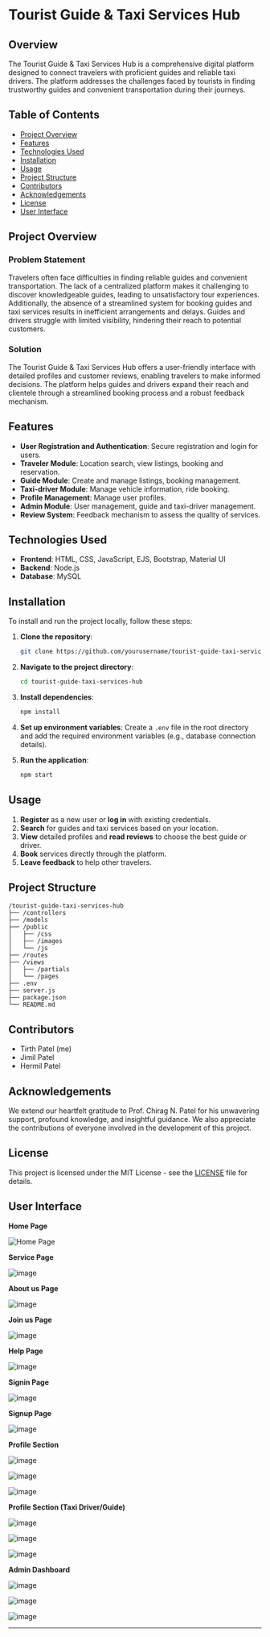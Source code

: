 
# Tourist Guide & Taxi Services Hub

## Overview

The Tourist Guide & Taxi Services Hub is a comprehensive digital platform designed to connect travelers with proficient guides and reliable taxi drivers. The platform addresses the challenges faced by tourists in finding trustworthy guides and convenient transportation during their journeys.

## Table of Contents

- [Project Overview](#project-overview)
- [Features](#features)
- [Technologies Used](#technologies-used)
- [Installation](#installation)
- [Usage](#usage)
- [Project Structure](#project-structure)
- [Contributors](#contributors)
- [Acknowledgements](#acknowledgements)
- [License](#license)
- [User Interface](#user-interface)

## Project Overview

### Problem Statement

Travelers often face difficulties in finding reliable guides and convenient transportation. The lack of a centralized platform makes it challenging to discover knowledgeable guides, leading to unsatisfactory tour experiences. Additionally, the absence of a streamlined system for booking guides and taxi services results in inefficient arrangements and delays. Guides and drivers struggle with limited visibility, hindering their reach to potential customers.

### Solution

The Tourist Guide & Taxi Services Hub offers a user-friendly interface with detailed profiles and customer reviews, enabling travelers to make informed decisions. The platform helps guides and drivers expand their reach and clientele through a streamlined booking process and a robust feedback mechanism.

## Features

- **User Registration and Authentication**: Secure registration and login for users.
- **Traveler Module**: Location search, view listings, booking and reservation.
- **Guide Module**: Create and manage listings, booking management.
- **Taxi-driver Module**: Manage vehicle information, ride booking.
- **Profile Management**: Manage user profiles.
- **Admin Module**: User management, guide and taxi-driver management.
- **Review System**: Feedback mechanism to assess the quality of services.

## Technologies Used

- **Frontend**: HTML, CSS, JavaScript, EJS, Bootstrap, Material UI
- **Backend**: Node.js
- **Database**: MySQL

## Installation

To install and run the project locally, follow these steps:

1. **Clone the repository**:
   ```bash
   git clone https://github.com/yourusername/tourist-guide-taxi-services-hub.git
   ```

2. **Navigate to the project directory**:
   ```bash
   cd tourist-guide-taxi-services-hub
   ```

3. **Install dependencies**:
   ```bash
   npm install
   ```

4. **Set up environment variables**:
   Create a `.env` file in the root directory and add the required environment variables (e.g., database connection details).

5. **Run the application**:
   ```bash
   npm start
   ```

## Usage

1. **Register** as a new user or **log in** with existing credentials.
2. **Search** for guides and taxi services based on your location.
3. **View** detailed profiles and **read reviews** to choose the best guide or driver.
4. **Book** services directly through the platform.
5. **Leave feedback** to help other travelers.

## Project Structure

```
/tourist-guide-taxi-services-hub
├── /controllers
├── /models
├── /public
│   ├── /css
│   ├── /images
│   └── /js
├── /routes
├── /views
│   ├── /partials
│   └── /pages
├── .env
├── server.js
├── package.json
└── README.md
```

## Contributors

- Tirth Patel (me)
- Jimil Patel 
- Hermil Patel 

## Acknowledgements

We extend our heartfelt gratitude to Prof. Chirag N. Patel for his unwavering support, profound knowledge, and insightful guidance. We also appreciate the contributions of everyone involved in the development of this project.

## License

This project is licensed under the MIT License - see the [LICENSE](LICENSE) file for details.

## User Interface 

**Home Page**

<img src="https://github.com/user-attachments/assets/a398e215-f19b-4d94-8431-d34a3ce360fe" alt="Home Page" />

**Service Page**

![image](https://github.com/user-attachments/assets/56934185-1e8a-4fb7-b91c-1eec8b5f6f54)

**About us Page**

![image](https://github.com/user-attachments/assets/548a4f2d-ab2e-4ab4-9f3d-dff63401725e)

**Join us Page**

![image](https://github.com/user-attachments/assets/04259fe3-01f9-42a0-bd9d-74b6e4beaf7c)

**Help Page**

![image](https://github.com/user-attachments/assets/0ce6012b-53a0-49a0-a181-38501e655759)

**Signin Page**

![image](https://github.com/user-attachments/assets/991364cd-ed49-464f-bd0d-365fc7b2ebb8)

**Signup Page**

![image](https://github.com/user-attachments/assets/6b8d5d12-c5de-4374-afc7-dfa146803aa3)

**Profile Section**

![image](https://github.com/user-attachments/assets/8dec34cc-0774-42f8-81eb-4a107b3b6438)

![image](https://github.com/user-attachments/assets/46245180-0e9d-4d0a-b18f-35d2f4cfde7a)

![image](https://github.com/user-attachments/assets/5df4a916-113c-4030-a523-95502a0ac654)

**Profile Section (Taxi Driver/Guide)**

![image](https://github.com/user-attachments/assets/ebb21403-975a-4d5a-a61d-629dfdac18ef)

![image](https://github.com/user-attachments/assets/ec1ac83f-082a-4c7d-988b-6eda1ac92535)

![image](https://github.com/user-attachments/assets/e5822d1b-41ca-4392-bd20-c4cd85fd7f3b)

**Admin Dashboard**

![image](https://github.com/user-attachments/assets/e79dff70-14c8-4182-bbfb-b48653066232)

![image](https://github.com/user-attachments/assets/bc686a3c-52f6-47f2-a8fe-c0f4049d5098)

![image](https://github.com/user-attachments/assets/0ca96889-9fbc-410e-950d-36b5c53ae96a)

---

